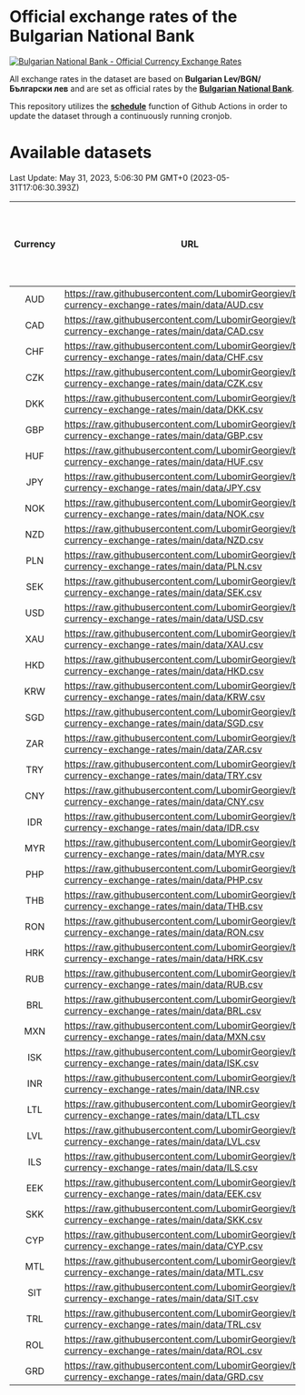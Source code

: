 # Official exchange rates of the Bulgarian National Bank

[![Bulgarian National Bank - Official Currency Exchange Rates](https://github.com/LubomirGeorgiev/bnb-currency-exchange-rates/actions/workflows/update-rates.yml/badge.svg?branch=main)](https://github.com/LubomirGeorgiev/bnb-currency-exchange-rates/actions/workflows/update-rates.yml)

All exchange rates in the dataset are based on **Bulgarian Lev/BGN/Български лев** and are set as official rates by the [**Bulgarian National Bank**](https://www.bnb.bg/Statistics/StExternalSector/StExchangeRates/StERForeignCurrencies/index.htm?toLang=_EN).

This repository utilizes the [**schedule**](https://docs.github.com/en/actions/reference/events-that-trigger-workflows) function of Github Actions in order to update the dataset through a continuously running cronjob.

# Available datasets

<!-- START LINKS (DO NOT EVER FU*ING DELETE THIS COMMENT FOR THE LOVE OF YOUR LIFE!!! IF YOU ARE CURIOS HOW IT WORKS, YOU CAN HAVE A LOOK AT ./src/updateReadme.ts) -->

Last Update: May 31, 2023, 5:06:30 PM GMT+0 (2023-05-31T17:06:30.393Z)

| Currency | URL                                                                                             | Number of records | Number of missing days that were filled in |
| :------: | ----------------------------------------------------------------------------------------------- | :---------------: | :----------------------------------------: |
|   AUD    | https://raw.githubusercontent.com/LubomirGeorgiev/bnb-currency-exchange-rates/main/data/AUD.csv |       8512        |                    2632                    |
|   CAD    | https://raw.githubusercontent.com/LubomirGeorgiev/bnb-currency-exchange-rates/main/data/CAD.csv |       8512        |                    2632                    |
|   CHF    | https://raw.githubusercontent.com/LubomirGeorgiev/bnb-currency-exchange-rates/main/data/CHF.csv |       8512        |                    2632                    |
|   CZK    | https://raw.githubusercontent.com/LubomirGeorgiev/bnb-currency-exchange-rates/main/data/CZK.csv |       8512        |                    2632                    |
|   DKK    | https://raw.githubusercontent.com/LubomirGeorgiev/bnb-currency-exchange-rates/main/data/DKK.csv |       8512        |                    2632                    |
|   GBP    | https://raw.githubusercontent.com/LubomirGeorgiev/bnb-currency-exchange-rates/main/data/GBP.csv |       8512        |                    2632                    |
|   HUF    | https://raw.githubusercontent.com/LubomirGeorgiev/bnb-currency-exchange-rates/main/data/HUF.csv |       8512        |                    2632                    |
|   JPY    | https://raw.githubusercontent.com/LubomirGeorgiev/bnb-currency-exchange-rates/main/data/JPY.csv |       8512        |                    2632                    |
|   NOK    | https://raw.githubusercontent.com/LubomirGeorgiev/bnb-currency-exchange-rates/main/data/NOK.csv |       8512        |                    2632                    |
|   NZD    | https://raw.githubusercontent.com/LubomirGeorgiev/bnb-currency-exchange-rates/main/data/NZD.csv |       8512        |                    2632                    |
|   PLN    | https://raw.githubusercontent.com/LubomirGeorgiev/bnb-currency-exchange-rates/main/data/PLN.csv |       8512        |                    2632                    |
|   SEK    | https://raw.githubusercontent.com/LubomirGeorgiev/bnb-currency-exchange-rates/main/data/SEK.csv |       8512        |                    2632                    |
|   USD    | https://raw.githubusercontent.com/LubomirGeorgiev/bnb-currency-exchange-rates/main/data/USD.csv |       8512        |                    2632                    |
|   XAU    | https://raw.githubusercontent.com/LubomirGeorgiev/bnb-currency-exchange-rates/main/data/XAU.csv |       8512        |                    2634                    |
|   HKD    | https://raw.githubusercontent.com/LubomirGeorgiev/bnb-currency-exchange-rates/main/data/HKD.csv |       8210        |                    2541                    |
|   KRW    | https://raw.githubusercontent.com/LubomirGeorgiev/bnb-currency-exchange-rates/main/data/KRW.csv |       8210        |                    2541                    |
|   SGD    | https://raw.githubusercontent.com/LubomirGeorgiev/bnb-currency-exchange-rates/main/data/SGD.csv |       8210        |                    2541                    |
|   ZAR    | https://raw.githubusercontent.com/LubomirGeorgiev/bnb-currency-exchange-rates/main/data/ZAR.csv |       8210        |                    2541                    |
|   TRY    | https://raw.githubusercontent.com/LubomirGeorgiev/bnb-currency-exchange-rates/main/data/TRY.csv |       6694        |                    2073                    |
|   CNY    | https://raw.githubusercontent.com/LubomirGeorgiev/bnb-currency-exchange-rates/main/data/CNY.csv |       6574        |                    2037                    |
|   IDR    | https://raw.githubusercontent.com/LubomirGeorgiev/bnb-currency-exchange-rates/main/data/IDR.csv |       6574        |                    2037                    |
|   MYR    | https://raw.githubusercontent.com/LubomirGeorgiev/bnb-currency-exchange-rates/main/data/MYR.csv |       6574        |                    2037                    |
|   PHP    | https://raw.githubusercontent.com/LubomirGeorgiev/bnb-currency-exchange-rates/main/data/PHP.csv |       6574        |                    2037                    |
|   THB    | https://raw.githubusercontent.com/LubomirGeorgiev/bnb-currency-exchange-rates/main/data/THB.csv |       6574        |                    2037                    |
|   RON    | https://raw.githubusercontent.com/LubomirGeorgiev/bnb-currency-exchange-rates/main/data/RON.csv |       6515        |                    2019                    |
|   HRK    | https://raw.githubusercontent.com/LubomirGeorgiev/bnb-currency-exchange-rates/main/data/HRK.csv |       6422        |                    1986                    |
|   RUB    | https://raw.githubusercontent.com/LubomirGeorgiev/bnb-currency-exchange-rates/main/data/RUB.csv |       6120        |                    1891                    |
|   BRL    | https://raw.githubusercontent.com/LubomirGeorgiev/bnb-currency-exchange-rates/main/data/BRL.csv |       5607        |                    1743                    |
|   MXN    | https://raw.githubusercontent.com/LubomirGeorgiev/bnb-currency-exchange-rates/main/data/MXN.csv |       5607        |                    1743                    |
|   ISK    | https://raw.githubusercontent.com/LubomirGeorgiev/bnb-currency-exchange-rates/main/data/ISK.csv |       5510        |                    1708                    |
|   INR    | https://raw.githubusercontent.com/LubomirGeorgiev/bnb-currency-exchange-rates/main/data/INR.csv |       5242        |                    1631                    |
|   LTL    | https://raw.githubusercontent.com/LubomirGeorgiev/bnb-currency-exchange-rates/main/data/LTL.csv |       5148        |                    1577                    |
|   LVL    | https://raw.githubusercontent.com/LubomirGeorgiev/bnb-currency-exchange-rates/main/data/LVL.csv |       4783        |                    1463                    |
|   ILS    | https://raw.githubusercontent.com/LubomirGeorgiev/bnb-currency-exchange-rates/main/data/ILS.csv |       4516        |                    1410                    |
|   EEK    | https://raw.githubusercontent.com/LubomirGeorgiev/bnb-currency-exchange-rates/main/data/EEK.csv |       3993        |                    1219                    |
|   SKK    | https://raw.githubusercontent.com/LubomirGeorgiev/bnb-currency-exchange-rates/main/data/SKK.csv |       2963        |                    905                     |
|   CYP    | https://raw.githubusercontent.com/LubomirGeorgiev/bnb-currency-exchange-rates/main/data/CYP.csv |       2901        |                    885                     |
|   MTL    | https://raw.githubusercontent.com/LubomirGeorgiev/bnb-currency-exchange-rates/main/data/MTL.csv |       2599        |                    794                     |
|   SIT    | https://raw.githubusercontent.com/LubomirGeorgiev/bnb-currency-exchange-rates/main/data/SIT.csv |       2537        |                    773                     |
|   TRL    | https://raw.githubusercontent.com/LubomirGeorgiev/bnb-currency-exchange-rates/main/data/TRL.csv |       1816        |                    557                     |
|   ROL    | https://raw.githubusercontent.com/LubomirGeorgiev/bnb-currency-exchange-rates/main/data/ROL.csv |       1695        |                    522                     |
|   GRD    | https://raw.githubusercontent.com/LubomirGeorgiev/bnb-currency-exchange-rates/main/data/GRD.csv |        361        |                    109                     |

<!-- END LINKS (DO NOT EVER FU*ING DELETE THIS COMMENT FOR THE LOVE OF YOUR LIFE!!! IF YOU ARE CURIOS HOW IT WORKS, YOU CAN HAVE A LOOK AT ./src/updateReadme.ts) -->
